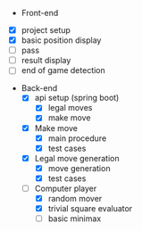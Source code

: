 - Front-end
 - [x] project setup
 - [x] basic position display
 - [ ] pass
 - [ ] result display
 - [ ] end of game detection

- Back-end
  - [x] api setup (spring boot)
    - [x] legal moves
    - [x] make move
  - [x] Make move
    - [x] main procedure
    - [x] test cases
  - [x] Legal move generation
    - [x] move generation
    - [x] test cases
  - [ ] Computer player
     - [x] random mover
     - [x] trivial square evaluator
     - [ ] basic minimax

